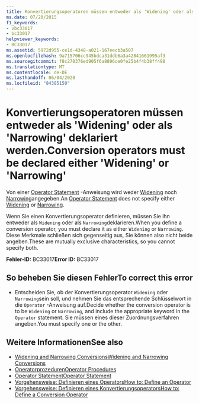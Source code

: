 ```yaml
---
title: Konvertierungsoperatoren müssen entweder als 'Widening' oder als 'Narrowing' deklariert werden.
ms.date: 07/20/2015
f1_keywords:
- vbc33017
- bc33017
helpviewer_keywords:
- BC33017
ms.assetid: 5972d955-ce1d-4348-a021-167eecb3a507
ms.openlocfilehash: 9a715706cc945bdca31ddb6a3a42841661995af3
ms.sourcegitcommit: f8c270376ed905f6a8896ce0fe25b4f4b38ff498
ms.translationtype: MT
ms.contentlocale: de-DE
ms.lasthandoff: 06/04/2020
ms.locfileid: "84385150"
---
```

# <a name="conversion-operators-must-be-declared-either-widening-or-narrowing"></a><span data-ttu-id="24e9d-102">Konvertierungsoperatoren müssen entweder als 'Widening' oder als 'Narrowing' deklariert werden.</span><span class="sxs-lookup"><span data-stu-id="24e9d-102">Conversion operators must be declared either 'Widening' or 'Narrowing'</span></span>
<span data-ttu-id="24e9d-103">Von einer [Operator Statement](../language-reference/statements/operator-statement.md) -Anweisung wird weder [Widening](../language-reference/modifiers/widening.md) noch [Narrowing](../language-reference/modifiers/narrowing.md)angegeben.</span><span class="sxs-lookup"><span data-stu-id="24e9d-103">An [Operator Statement](../language-reference/statements/operator-statement.md) does not specify either [Widening](../language-reference/modifiers/widening.md) or [Narrowing](../language-reference/modifiers/narrowing.md).</span></span>  
  
 <span data-ttu-id="24e9d-104">Wenn Sie einen Konvertierungsoperator definieren, müssen Sie ihn entweder als `Widening` oder als `Narrowing`deklarieren.</span><span class="sxs-lookup"><span data-stu-id="24e9d-104">When you define a conversion operator, you must declare it as either `Widening` or `Narrowing`.</span></span> <span data-ttu-id="24e9d-105">Diese Merkmale schließen sich gegenseitig aus, Sie können also nicht beide angeben.</span><span class="sxs-lookup"><span data-stu-id="24e9d-105">These are mutually exclusive characteristics, so you cannot specify both.</span></span>  
  
 <span data-ttu-id="24e9d-106">**Fehler-ID:** BC33017</span><span class="sxs-lookup"><span data-stu-id="24e9d-106">**Error ID:** BC33017</span></span>  
  
## <a name="to-correct-this-error"></a><span data-ttu-id="24e9d-107">So beheben Sie diesen Fehler</span><span class="sxs-lookup"><span data-stu-id="24e9d-107">To correct this error</span></span>  
  
- <span data-ttu-id="24e9d-108">Entscheiden Sie, ob der Konvertierungsoperator `Widening` oder `Narrowing`sein soll, und nehmen Sie das entsprechende Schlüsselwort in die `Operator` -Anweisung auf.</span><span class="sxs-lookup"><span data-stu-id="24e9d-108">Decide whether the conversion operator is to be `Widening` or `Narrowing`, and include the appropriate keyword in the `Operator` statement.</span></span> <span data-ttu-id="24e9d-109">Sie müssen eines dieser Zuordnungsverfahren angeben.</span><span class="sxs-lookup"><span data-stu-id="24e9d-109">You must specify one or the other.</span></span>  
  
## <a name="see-also"></a><span data-ttu-id="24e9d-110">Weitere Informationen</span><span class="sxs-lookup"><span data-stu-id="24e9d-110">See also</span></span>

- [<span data-ttu-id="24e9d-111">Widening and Narrowing Conversions</span><span class="sxs-lookup"><span data-stu-id="24e9d-111">Widening and Narrowing Conversions</span></span>](../programming-guide/language-features/data-types/widening-and-narrowing-conversions.md)
- [<span data-ttu-id="24e9d-112">Operatorprozeduren</span><span class="sxs-lookup"><span data-stu-id="24e9d-112">Operator Procedures</span></span>](../programming-guide/language-features/procedures/operator-procedures.md)
- [<span data-ttu-id="24e9d-113">Operator Statement</span><span class="sxs-lookup"><span data-stu-id="24e9d-113">Operator Statement</span></span>](../language-reference/statements/operator-statement.md)
- [<span data-ttu-id="24e9d-114">Vorgehensweise: Definieren eines Operators</span><span class="sxs-lookup"><span data-stu-id="24e9d-114">How to: Define an Operator</span></span>](../programming-guide/language-features/procedures/how-to-define-an-operator.md)
- [<span data-ttu-id="24e9d-115">Vorgehensweise: Definieren eines Konvertierungsoperators</span><span class="sxs-lookup"><span data-stu-id="24e9d-115">How to: Define a Conversion Operator</span></span>](../programming-guide/language-features/procedures/how-to-define-a-conversion-operator.md)
